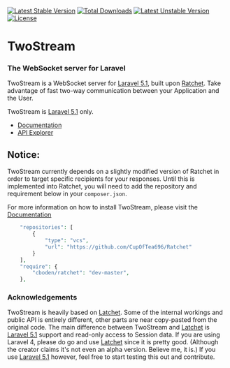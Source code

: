 <!-- header start -->
[![Latest Stable Version](https://poser.pugx.org/cupoftea/twostream/version.svg)](https://packagist.org/packages/cupoftea/twostream) [![Total Downloads](https://poser.pugx.org/cupoftea/twostream/d/total.svg)](https://packagist.org/packages/cupoftea/twostream) [![Latest Unstable Version](https://poser.pugx.org/cupoftea/twostream/v/unstable.svg)](https://packagist.org/packages/cupoftea/twostream) [![License](https://poser.pugx.org/cupoftea/twostream/license.svg)](https://packagist.org/packages/cupoftea/twostream)

# TwoStream
### The WebSocket server for Laravel
<!-- header end -->

TwoStream is a WebSocket server for [Laravel 5.1][l5], built upon [Ratchet](http://socketo.me). Take advantage of fast two-way communication between your Application and the User.

TwoStream is [Laravel 5.1][l5] only.

 - [Documentation](http://twostream.cupoftea.io/docs/)
 - [API Explorer](http://twostream.cupoftea.io/docs/api/)


## Notice:
TwoStream currently depends on a slightly modified version of Ratchet in order to target specific recipients for your responses. Until this is implemented into Ratchet, you will need to add the repository and requirement below in your `composer.json`.

For more information on how to install TwoStream, please visit the [Documentation](http://twostream.cupoftea.io/docs/installation/)

```php
    "repositories": [
        {
            "type": "vcs",
            "url": "https://github.com/CupOfTea696/Ratchet"
        }
    ],
	"require": {
        "cboden/ratchet": "dev-master",
	},
```

### Acknowledgements
TwoStream is heavily based on [Latchet][latchet]. Some of the internal workings and public API is entirely different, other parts are near copy-pasted from the original code. The main difference between TwoStream and [Latchet][latchet] is [Laravel 5.1][l5] support and read-only access to Session data. If you are using Laravel 4, please do go and use [Latchet][latchet] since it is pretty good. (Although the creator claims it's not even an alpha version. Believe me, it is.) If you use [Laravel 5.1][l5] however, feel free to start testing this out and contribute.

[l5]: https://github.com/laravel/framework/ "Laravel 5.1"
[latchet]: https://github.com/sidneywidmer/Latchet  "Latchet (L4 Package)"

